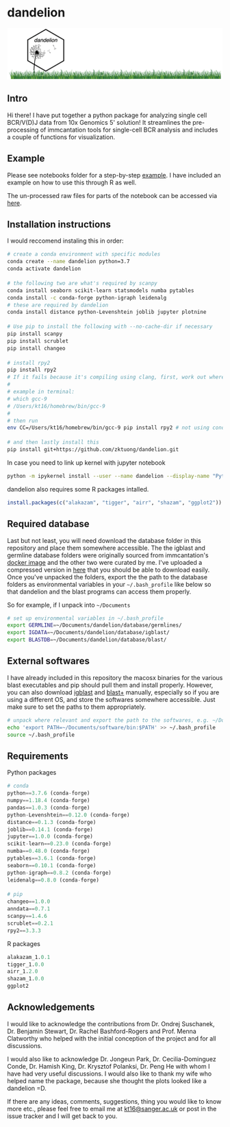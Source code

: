 # dandelion

![dandelion_logo](notebooks/img/dandelion_logo.png)

## Intro
Hi there! I have put together a python package for analyzing single cell BCR/V(D)J data from 10x Genomics 5' solution! It streamlines the pre-processing of immcantation tools for single-cell BCR analysis and includes a couple of functions for visualization. 

## Example
Please see notebooks folder for a step-by-step [example](notebooks/). I have included an example on how to use this through R as well.

The un-processed raw files for parts of the notebook can be accessed via [here](example_data/).

## Installation instructions

I would reccomend instaling this in order:
```bash
# create a conda environment with specific modules
conda create --name dandelion python=3.7
conda activate dandelion

# the following two are what's required by scanpy
conda install seaborn scikit-learn statsmodels numba pytables
conda install -c conda-forge python-igraph leidenalg 
# these are required by dandelion
conda install distance python-Levenshtein joblib jupyter plotnine

# Use pip to install the following with --no-cache-dir if necessary
pip install scanpy
pip install scrublet
pip install changeo

# install rpy2
pip install rpy2
# If it fails because it's compiling using clang, first, work out where the path is to your gcc compiler (use brew to install gcc if needed):
#
# example in terminal:
# which gcc-9
# /Users/kt16/homebrew/bin/gcc-9
#
# then run
env CC=/Users/kt16/homebrew/bin/gcc-9 pip install rpy2 # not using conda because I personally don't want to use r that comes with the conda installation. This will ensure I'm using the base R.

# and then lastly install this
pip install git+https://github.com/zktuong/dandelion.git
````
In case you need to link up kernel with jupyter notebook
```bash
python -m ipykernel install --user --name dandelion --display-name "Python (dandelion)"
```


dandelion also requires some R packages intalled.
```R
install.packages(c("alakazam", "tigger", "airr", "shazam", "ggplot2"))
```


## Required database
Last but not least, you will need download the database folder in this repository and place them somewhere accessible. The the igblast and germline database folders were originally sourced from immcantation's [docker image](https://hub.docker.com/r/kleinstein/immcantation) and the other two were curated by me. I've uploaded a compressed version in [here](database) that you should be able to download easily. Once you've unpacked the folders, export the the path to the database folders as environmental variables in your `~/.bash_profile` like below so that dandelion and the blast programs can access them properly.

So for example, if I unpack into `~/Documents`
```bash
# set up environmental variables in ~/.bash_profile
export GERMLINE=~/Documents/dandelion/database/germlines/
export IGDATA=~/Documents/dandelion/database/igblast/
export BLASTDB=~/Documents/dandelion/database/blast/
```

## External softwares
I have already included in this repository the macosx binaries for the various blast executables and pip should pull them and install properly. However, you can also download [igblast](https://ftp.ncbi.nih.gov/blast/executables/igblast/release/LATEST/) and [blast+](https://ftp.ncbi.nlm.nih.gov/blast/executables/blast+/LATEST/) manually, especially so if you are using a different OS, and store the softwares somewhere accessible. Just make sure to set the paths to them appropriately.
```bash
# unpack where relevant and export the path to the softwares, e.g. ~/Documents/
echo 'export PATH=~/Documents/software/bin:$PATH' >> ~/.bash_profile
source ~/.bash_profile
```


## Requirements
Python packages
```python
# conda
python==3.7.6 (conda-forge)
numpy==1.18.4 (conda-forge)
pandas==1.0.3 (conda-forge)
python-Levenshtein==0.12.0 (conda-forge)
distance==0.1.3 (conda-forge)
joblib==0.14.1 (conda-forge)
jupyter==1.0.0 (conda-forge)
scikit-learn==0.23.0 (conda-forge)
numba==0.48.0 (conda-forge)
pytables==3.6.1 (conda-forge)
seaborn==0.10.1 (conda-forge)
python-igraph==0.8.2 (conda-forge)
leidenalg==0.8.0 (conda-forge)

# pip
changeo==1.0.0
anndata==0.7.1
scanpy==1.4.6
scrublet==0.2.1
rpy2==3.3.3
```
R packages
```R
alakazam_1.0.1
tigger_1.0.0
airr_1.2.0
shazam_1.0.0
ggplot2
```

## Acknowledgements
I would like to acknowledge the contributions from Dr. Ondrej Suschanek, Dr. Benjamin Stewart, Dr. Rachel Bashford-Rogers and Prof. Menna Clatworthy who helped with the initial conception of the project and for all discussions. 

I would also like to acknowledge Dr. Jongeun Park, Dr. Cecilia-Dominguez Conde, Dr. Hamish King, Dr. Krysztof Polanksi, Dr. Peng He with whom I have had very useful discussions. I would also like to thank my wife who helped name the package, because she thought the plots looked like a dandelion =D.

If there are any ideas, comments, suggestions, thing you would like to know more etc., please feel free to email me at kt16@sanger.ac.uk or post in the issue tracker and I will get back to you.
